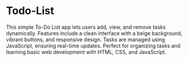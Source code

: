 # Todo-List
This simple To-Do List app lets users add, view, and remove tasks dynamically. Features include a clean interface with a beige background, vibrant buttons, and responsive design. Tasks are managed using JavaScript, ensuring real-time updates. Perfect for organizing tasks and learning basic web development with HTML, CSS, and JavaScript.
